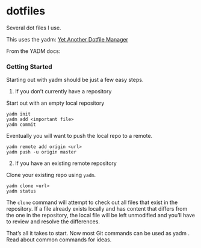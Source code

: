 # dotfiles

Several dot files I use.

This uses the yadm: [Yet Another Dotfile Manager](https://yadm.io/docs/overview)

From the YADM docs:

### Getting Started

Starting out with yadm should be just a few easy steps.

1) If you don’t currently have a repository 

Start out with an empty local repository

```
yadm init
yadm add <important file>
yadm commit
```

Eventually you will want to push the local repo to a remote.

```
yadm remote add origin <url>
yadm push -u origin master
```

2) If you have an existing remote repository

Clone your existing repo using `yadm`.

```
yadm clone <url>
yadm status
```

The `clone` command will attempt to check out all files that exist in the repository. If a file
already exists locally and has content that differs from the one in the repository, the
local file will be left unmodified and you’ll have to review and resolve the differences.

That’s all it takes to start. Now most Git commands can be used as yadm <git command>. Read
about common commands for ideas.
